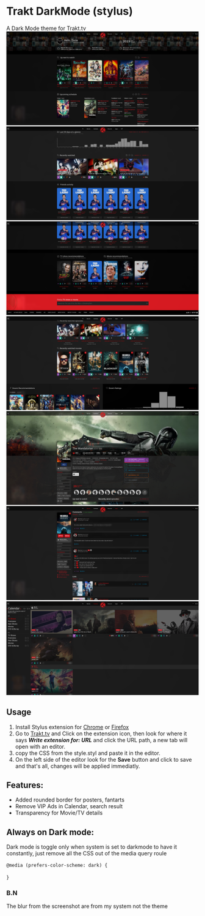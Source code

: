 # Trakt DarkMode (stylus)
A Dark Mode theme for Trakt.tv
![Up next/Upcoming sections](https://github.com/stoneC0der/trakt-stylus/blob/master/screenshots/up-next-upcoming.png)
![Recent & Network activity sections](https://github.com/stoneC0der/trakt-stylus/blob/master/screenshots/recent-activity-and-network.png)
![Recommended section](https://github.com/stoneC0der/trakt-stylus/blob/master/screenshots/recommended-section.png)
![Profile activity section](https://github.com/stoneC0der/trakt-stylus/blob/master/screenshots/profile-recent-activity.png)
![Movie details section](https://github.com/stoneC0der/trakt-stylus/blob/master/screenshots/movie-details.png)
![Comments section](https://github.com/stoneC0der/trakt-stylus/blob/master/screenshots/comments-section.png)
![Calendar/Search results section](https://github.com/stoneC0der/trakt-stylus/blob/master/screenshots/calendar.png)
## Usage
1. Install Stylus extension for [Chrome](https://chrome.google.com/webstore/detail/stylus/clngdbkpkpeebahjckkjfobafhncgmne) or [Firefox](https://addons.mozilla.org/en-US/firefox/addon/styl-us/)
2. Go to [Trakt.tv](trakt.tv) and Click on the extension icon, then look for where it says ***Write extension for: URL*** and click the URL path, a new tab will open with an editor.
3. copy the CSS from the style.styl and paste it in the editor.
4. On the left side of the editor look for the **Save** button and click to save and that's all, changes will be applied immediatly.

## Features:
- Added rounded border for posters, fantarts
- Remove VIP Ads in Calendar, search result
- Transparency for Movie/TV details

## Always on Dark mode:
Dark mode is toggle only when system is set to darkmode to have it constantly, just remove all the CSS out of the media query roule

    @media (prefers-color-scheme: dark) {
    
    }
    
### B.N
The blur from the screenshot are from my system not the theme
